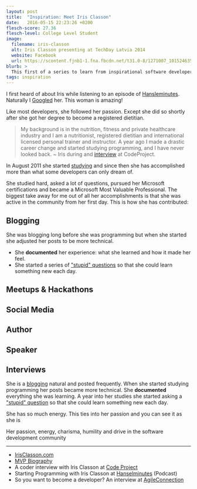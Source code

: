 ```yaml
---
layout: post
title:  "Inspiration: Meet Iris Classon"
date:   2016-05-15 22:23:26 +0200
flesch-score: 27.36
flesch-level: College Level Student
image:
  filename: iris-classon
  alt: Iris Classon presenting at TechDay Latvia 2014
  website: Facebook
  url: https://scontent.fjnb1-1.fna.fbcdn.net/t31.0-8/1271007_10152463509727513_2092455127485588918_o.jpg
blurb: >
  This first of a series to learn from inspirational software developers.
tags: inspiration
---
```


I first heard of about Iris while listening to an episode of
[Hansleminutes](http://hanselminutes.com/331/starting-programming-with-iris-classon).
Naturally I [Googled](https://www.google.co.za/search?q=iris+classon&oq=iris+classon) her.
This woman is amazing!

Like most developers, she followed her passion. Except she did so shortly after
she got her degree to become a registered dietitian.

> My background is in the nutrition, fitness and private healthcare industry
and I am a nutritionist, registered dietitian and international licensed
personal trainer and instructor. A year ago I made a drastic career change
and started studying programming, and I have never looked back. ~ Iris during
and [interview](http://www.codeproject.com/Articles/449553/A-Coder-Interview-With-Iris-Classon)
at CodeProject.

In August 2011 she started [studying](http://irisclasson.com/2012/07/13/my-first-year-of-programming-july-11-2011-july-12-2012/)
and since then she has accomplished more than what some developers can only
dream of.

She studied hard, asked a lot of questions, pursued her Microsoft certifications
and became a Microsoft Most Valuable Professional. The biggest take away for me
out of all her accomplishments is that she was active in the community from
her first day. This is how she has contributed:

## Blogging
She was blogging long before she was programming but when she started she
adjusted her posts to be more technical.

* She **documented** her experience: what she learned and how it made her feel.
* She started a series of ["stupid" questions](http://irisclasson.com/2012/07/17/asking-a-stupid-question-every-day-for-365-days/)
  so that she could learn something new each day.

## Meetups & Hackathons

## Social Media

## Author

## Speaker

## Interviews


She is a [blogging](http://getupandcode.com/2013/05/05/ask-iris-to-blog-or-not-to-blog-and-what-if-you-are-a-junior-developer/)
natural and posted frequently. When she started studying programming her
posts became more technical. She **documented** everything she was learning.
A year into her studies she started asking a
["stupid" question](http://irisclasson.com/2012/07/17/asking-a-stupid-question-every-day-for-365-days/)
so that she could learn something new each day.




She has so much energy. This ties into her passion and you can see it as she is

Her passion, energy, charisma, humility and drive in the software development community

---
* [IrisClasson.com](http://irisclasson.com/)
* [MVP Biography](https://mvp.microsoft.com/en-US/PublicProfile/5000086?fullName=Iris%20Classon)
* A coder interview with Iris Classon at [Code Project](http://www.codeproject.com/Articles/449553/A-Coder-Interview-With-Iris-Classon)
* Starting Programming with Iris Classon at [Hanselminutes](http://hanselminutes.com/331/starting-programming-with-iris-classon)
  (Podcast)
* So you want to become a developer? An interview at [AgileConnection](https://www.agileconnection.com/interview/so-you-want-become-developer-interview-iris-classon)
